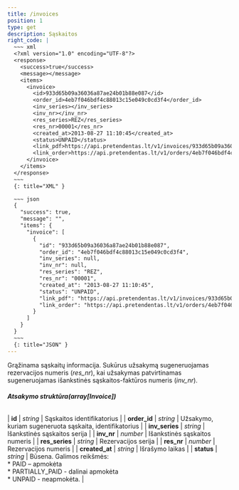 ```yaml
---
title: /invoices
position: 1
type: get
description: Sąskaitos
right_code: |
  ~~~ xml
  <?xml version="1.0" encoding="UTF-8"?>
  <response>
    <success>true</success>
    <message></message>
    <items>
      <invoice>
        <id>933d65b09a36036a87ae24b01b88e087</id>
        <order_id>4eb7f046bdf4c88013c15e049c0cd3f4</order_id>
        <inv_series></inv_series>
        <inv_nr></inv_nr>
        <res_series>REZ</res_series>
        <res_nr>00001</res_nr>
        <created_at>2013-08-27 11:10:45</created_at>
        <status>UNPAID</status>
        <link_pdf>https://api.pretendentas.lt/v1/invoices/933d65b09a36036a87ae24b01b88e087/download</link_pdf>
        <link_order>https://api.pretendentas.lt/v1/orders/4eb7f046bdf4c88013c15e049c0cd3f4</link_order>
      </invoice>
    </items>
  </response>
  ~~~
  {: title="XML" }

  ~~~ json
  {
    "success": true,
    "message": "",
    "items": {
      "invoice": [
        {
          "id": "933d65b09a36036a87ae24b01b88e087",
          "order_id": "4eb7f046bdf4c88013c15e049c0cd3f4",
          "inv_series": null,
          "inv_nr": null,
          "res_series": "REZ",
          "res_nr": "00001",
          "created_at": "2013-08-27 11:10:45",
          "status": "UNPAID",
          "link_pdf": "https://api.pretendentas.lt/v1/invoices/933d65b09a36036a87ae24b01b88e087/download",
          "link_order": "https://api.pretendentas.lt/v1/orders/4eb7f046bdf4c88013c15e049c0cd3f4"
        }
      ]
    }
  }
  ~~~
  {: title="JSON" }
---
```

Grąžinama sąskaitų informacija. Sukūrus užsakymą sugeneruojamas rezervacijos numeris (*res_nr*), kai užsakymas patvirtinamas sugeneruojamas išankstinės sąskaitos-faktūros numeris (*inv_nr*).

###### **Atsakymo struktūra(array[Invoice])**

| **id** | *string* | Sąskaitos identifikatorius |
| **order_id** | *string* | Užsakymo, kuriam sugeneruota sąskaita, identifikatorius |
| **inv_series** | *string* | Išankstinės sąskaitos serija |
| **inv_nr** | *number* | Išankstinės sąskaitos numeris |
| **res_series** | *string* | Rezervacijos serija |
| **res_nr** | *number* | Rezervacijos numeris |
| **created_at** | *string* | Išrašymo laikas |
| **status** | *string* | Būsena. Galimos reikšmės: <br>* PAID – apmokėta <br>* PARTIALLY_PAID - dalinai apmokėta <br>* UNPAID - neapmokėta. |
